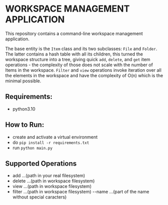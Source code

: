 # WORKSPACE MANAGEMENT APPLICATION

This repository contains a command-line workspace management application. 

The base entity is the `Item` class and its two subclasses: `File` and `Folder`. The latter contains a hash table with all its children, this turned the workspace structure into a tree, giving quick `add`, `delete`, and `get` item operations - the complexity of those does not scale with the number of Items in the workspace.
`Filter` and `view` operations invoke iteration over all the elements in the workspace and have the complexity of O(n) which is the minimal possible.

## Requirements:
- python3.10

## How to Run:
- create and activate a virtual environment
- do `pip install -r requirements.txt`
- run `python main.py`

## Supported Operations
- add ...(path in your real filesystem)
- delete ...(path in workspace filesystem)
- view ...(path in workspace filesystem)
- filter ...(path in workspace filesystem) --name ...(part of the name without special caracters)
